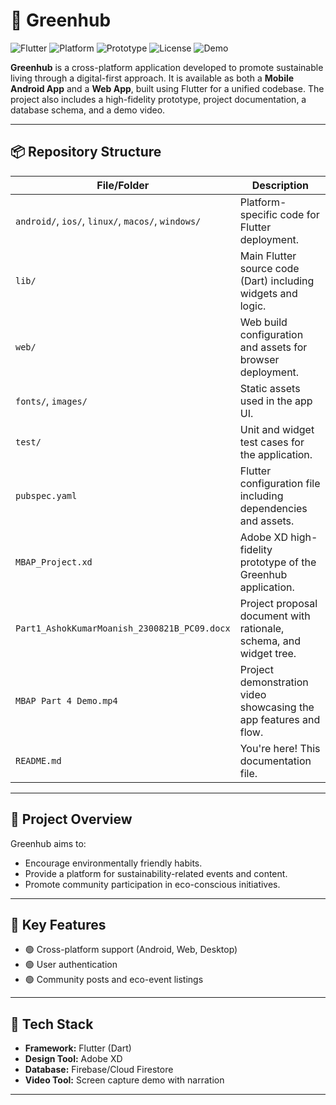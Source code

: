 # 🌱 Greenhub

![Flutter](https://img.shields.io/badge/Built%20with-Flutter-blue?logo=flutter)
![Platform](https://img.shields.io/badge/Platform-Android%20%7C%20Web%20%7C%20Desktop-green)
![Prototype](https://img.shields.io/badge/Design-Adobe%20XD-purple)
![License](https://img.shields.io/badge/License-MIT-lightgrey)
![Demo](https://img.shields.io/badge/Demo-Available-brightgreen)

**Greenhub** is a cross-platform application developed to promote sustainable living through a digital-first approach. It is available as both a **Mobile Android App** and a **Web App**, built using Flutter for a unified codebase. The project also includes a high-fidelity prototype, project documentation, a database schema, and a demo video.

---

## 📦 Repository Structure

| File/Folder              | Description                                                                 |
|--------------------------|-----------------------------------------------------------------------------|
| `android/`, `ios/`, `linux/`, `macos/`, `windows/` | Platform-specific code for Flutter deployment.                          |
| `lib/`                   | Main Flutter source code (Dart) including widgets and logic.               |
| `web/`                   | Web build configuration and assets for browser deployment.                 |
| `fonts/`, `images/`      | Static assets used in the app UI.                                          |
| `test/`                  | Unit and widget test cases for the application.                            |
| `pubspec.yaml`           | Flutter configuration file including dependencies and assets.              |
| `MBAP_Project.xd`        | Adobe XD high-fidelity prototype of the Greenhub application.              |
| `Part1_AshokKumarMoanish_2300821B_PC09.docx` | Project proposal document with rationale, schema, and widget tree. |
| `MBAP Part 4 Demo.mp4`   | Project demonstration video showcasing the app features and flow.          |
| `README.md`              | You're here! This documentation file.                                      |

---

## 🎯 Project Overview

Greenhub aims to:
- Encourage environmentally friendly habits.
- Provide a platform for sustainability-related events and content.
- Promote community participation in eco-conscious initiatives.

---

## 🚀 Key Features

- 🟢 Cross-platform support (Android, Web, Desktop)
- 🟢 User authentication
- 🟢 Community posts and eco-event listings

---

## 🧠 Tech Stack

- **Framework:** Flutter (Dart)
- **Design Tool:** Adobe XD
- **Database:** Firebase/Cloud Firestore
- **Video Tool:** Screen capture demo with narration

---
